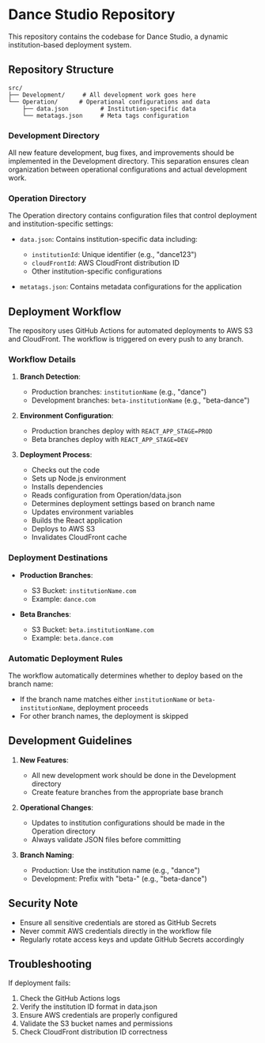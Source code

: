 # Dance Studio Repository

This repository contains the codebase for Dance Studio, a dynamic institution-based deployment system.

## Repository Structure

```
src/
├── Development/     # All development work goes here
└── Operation/      # Operational configurations and data
    ├── data.json         # Institution-specific data
    └── metatags.json     # Meta tags configuration
```

### Development Directory
All new feature development, bug fixes, and improvements should be implemented in the Development directory. This separation ensures clean organization between operational configurations and actual development work.

### Operation Directory
The Operation directory contains configuration files that control deployment and institution-specific settings:

- `data.json`: Contains institution-specific data including:
  - `institutionId`: Unique identifier (e.g., "dance123")
  - `cloudFrontId`: AWS CloudFront distribution ID
  - Other institution-specific configurations

- `metatags.json`: Contains metadata configurations for the application

## Deployment Workflow

The repository uses GitHub Actions for automated deployments to AWS S3 and CloudFront. The workflow is triggered on every push to any branch.

### Workflow Details

1. **Branch Detection**:
   - Production branches: `institutionName` (e.g., "dance")
   - Development branches: `beta-institutionName` (e.g., "beta-dance")

2. **Environment Configuration**:
   - Production branches deploy with `REACT_APP_STAGE=PROD`
   - Beta branches deploy with `REACT_APP_STAGE=DEV`

3. **Deployment Process**:
   - Checks out the code
   - Sets up Node.js environment
   - Installs dependencies
   - Reads configuration from Operation/data.json
   - Determines deployment settings based on branch name
   - Updates environment variables
   - Builds the React application
   - Deploys to AWS S3
   - Invalidates CloudFront cache

### Deployment Destinations

- **Production Branches**:
  - S3 Bucket: `institutionName.com`
  - Example: `dance.com`

- **Beta Branches**:
  - S3 Bucket: `beta.institutionName.com`
  - Example: `beta.dance.com`

### Automatic Deployment Rules

The workflow automatically determines whether to deploy based on the branch name:
- If the branch name matches either `institutionName` or `beta-institutionName`, deployment proceeds
- For other branch names, the deployment is skipped

## Development Guidelines

1. **New Features**:
   - All new development work should be done in the Development directory
   - Create feature branches from the appropriate base branch

2. **Operational Changes**:
   - Updates to institution configurations should be made in the Operation directory
   - Always validate JSON files before committing

3. **Branch Naming**:
   - Production: Use the institution name (e.g., "dance")
   - Development: Prefix with "beta-" (e.g., "beta-dance")

## Security Note

- Ensure all sensitive credentials are stored as GitHub Secrets
- Never commit AWS credentials directly in the workflow file
- Regularly rotate access keys and update GitHub Secrets accordingly

## Troubleshooting

If deployment fails:
1. Check the GitHub Actions logs
2. Verify the institution ID format in data.json
3. Ensure AWS credentials are properly configured
4. Validate the S3 bucket names and permissions
5. Check CloudFront distribution ID correctness
